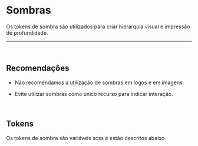 # Sombras
Os tokens de sombra são utilizados para criar hierarquia visual e impressão de profundidade.

<hr />
<br />

## Recomendações

-  Não recomendamos a utilização de sombras em logos e em imagens.

- Evite utilizar sombras como único recurso para indicar interação.


<br />

## Tokens
Os tokens de sombra são variáveis scss e estão descritos abaixo.
<br />

<Shadow />

<script setup>
import Shadow from '@/docs-components/Shadows.vue';
</script>

